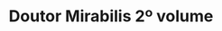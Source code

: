 ---
Numero: 444
title: Doutor Mirabilis 2º volume
Autor: James Blish
Co-autor: 
Ano-de-Publicacao: 1994
Titulo-original: Doctor Mirabilis
Tradutor: António Porto
Co-tradutor: 
Ano-de-edicao: 1964
alias: James-Blish
Autor2-alias: 
Tradutor1-alias: Antonio-Porto
Tradutor2-alias: 
Titulo-link: 444-Doutor-Mirabilis-2-volume
Capa: António Pedro
pags: 216
Capa-link: Antonio-Pedro
---